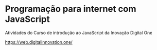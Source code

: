 # Programação para internet com JavaScript
Atividades do Curso de introdução ao JavaScript da Inovação Digital One

https://web.digitalinnovation.one/
